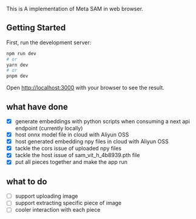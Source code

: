 This is A implementation of Meta SAM in web browser.

## Getting Started

First, run the development server:

```bash
npm run dev
# or
yarn dev
# or
pnpm dev
```

Open [http://localhost:3000](http://localhost:3000) with your browser to see the result.

## what have done

- [x] generate embeddings with python scripts when consuming a next api endpoint (currently locally)
- [x] host onnx model file in cloud with Aliyun OSS
- [x] host generated embedding npy files in cloud with Aliyun OSS
- [x] tackle the cors issue of uploaded npy files
- [x] tackle the host issue of sam_vit_h_4b8939.pth file
- [x] put all pieces together and make the app run

## what to do

- [ ] support uploading image
- [ ] support extracting specific piece of image
- [ ] cooler interaction with each piece
